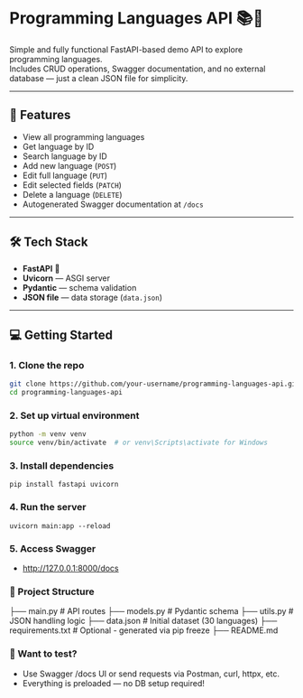# Programming Languages API 📚🔧

Simple and fully functional FastAPI-based demo API to explore programming languages.  
Includes CRUD operations, Swagger documentation, and no external database — just a clean JSON file for simplicity.

---

## 🚀 Features

- View all programming languages
- Get language by ID
- Search language by ID
- Add new language (`POST`)
- Edit full language (`PUT`)
- Edit selected fields (`PATCH`)
- Delete a language (`DELETE`)
- Autogenerated Swagger documentation at `/docs`

---

## 🛠 Tech Stack

- **FastAPI** 🐍
- **Uvicorn** — ASGI server
- **Pydantic** — schema validation
- **JSON file** — data storage (`data.json`)

---

## 💻 Getting Started

### 1. Clone the repo

```bash
git clone https://github.com/your-username/programming-languages-api.git
cd programming-languages-api
```
### 2. Set up virtual environment
```bash
python -m venv venv
source venv/bin/activate  # or venv\Scripts\activate for Windows
```
### 3. Install dependencies
```
pip install fastapi uvicorn
```

### 4. Run the server
```
uvicorn main:app --reload

```

### 5. Access Swagger
- http://127.0.0.1:8000/docs

### 📁 Project Structure
├── main.py           # API routes
├── models.py         # Pydantic schema
├── utils.py          # JSON handling logic
├── data.json         # Initial dataset (30 languages)
├── requirements.txt  # Optional - generated via pip freeze
├── README.md

### 🧪 Want to test?
- Use Swagger /docs UI or send requests via Postman, curl, httpx, etc.
- Everything is preloaded — no DB setup required!
